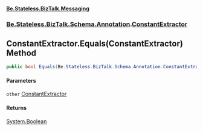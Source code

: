 #### [Be.Stateless.BizTalk.Messaging](README.md 'README')
### [Be.Stateless.BizTalk.Schema.Annotation](Be.Stateless.BizTalk.Schema.Annotation.md 'Be.Stateless.BizTalk.Schema.Annotation').[ConstantExtractor](ConstantExtractor.md 'Be.Stateless.BizTalk.Schema.Annotation.ConstantExtractor')

## ConstantExtractor.Equals(ConstantExtractor) Method

```csharp
public bool Equals(Be.Stateless.BizTalk.Schema.Annotation.ConstantExtractor other);
```
#### Parameters

<a name='Be.Stateless.BizTalk.Schema.Annotation.ConstantExtractor.Equals(Be.Stateless.BizTalk.Schema.Annotation.ConstantExtractor).other'></a>

`other` [ConstantExtractor](ConstantExtractor.md 'Be.Stateless.BizTalk.Schema.Annotation.ConstantExtractor')

#### Returns
[System.Boolean](https://docs.microsoft.com/en-us/dotnet/api/System.Boolean 'System.Boolean')